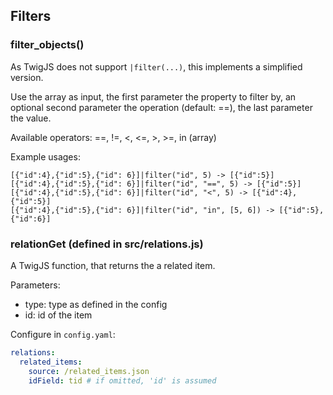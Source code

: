 ## Filters
### filter_objects()
As TwigJS does not support `|filter(...)`, this implements a simplified version.

Use the array as input, the first parameter the property to filter by, an optional second parameter the operation (default: ==), the last parameter the value.

Available operators: ==, !=, <, <=, >, >=, in (array)

Example usages:
```
[{"id":4},{"id":5},{"id": 6}]|filter("id", 5) -> [{"id":5}]
[{"id":4},{"id":5},{"id": 6}]|filter("id", "==", 5) -> [{"id":5}]
[{"id":4},{"id":5},{"id": 6}]|filter("id", "<", 5) -> [{"id":4},{"id":5}]
[{"id":4},{"id":5},{"id": 6}]|filter("id", "in", [5, 6]) -> [{"id":5},{"id":6}]
```

### relationGet (defined in src/relations.js)
A TwigJS function, that returns the a related item.

Parameters:
* type: type as defined in the config
* id: id of the item

Configure in `config.yaml`:
```yaml
relations:
  related_items:
    source: /related_items.json
    idField: tid # if omitted, 'id' is assumed
```
